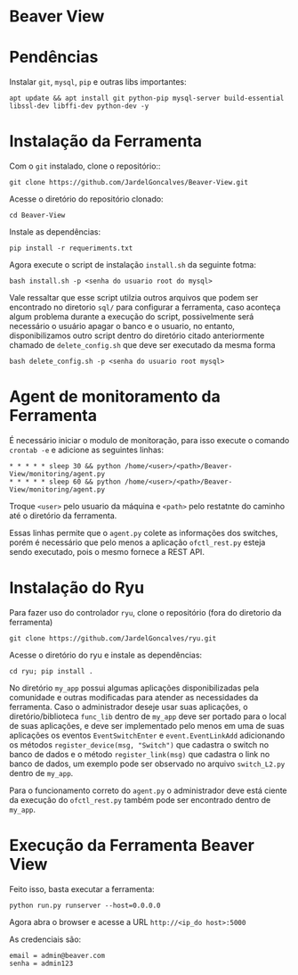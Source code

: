 # Beaver View

Pendências
==========
Instalar `git`, `mysql`, `pip` e outras libs importantes:
```
apt update && apt install git python-pip mysql-server build-essential libssl-dev libffi-dev python-dev -y
```
Instalação da Ferramenta
==========
Com o `git` instalado, clone o repositório::
```
git clone https://github.com/JardelGoncalves/Beaver-View.git
```
Acesse o diretório do repositório clonado:
```
cd Beaver-View
```
Instale as dependências:
```
pip install -r requeriments.txt
```
Agora execute o script de instalação `install.sh` da seguinte fotma:
```
bash install.sh -p <senha do usuario root do mysql>
```

Vale ressaltar que esse script utilzia outros arquivos que podem ser encontrado no diretorio `sql/` para configurar a ferramenta, caso aconteça algum problema durante a execução do script, possivelmente será necessário o usuário  apagar o banco e o usuario, no entanto, disponibilizamos outro script dentro do diretório citado anteriormente chamado de `delete_config.sh` que deve ser executado da mesma forma 
```
bash delete_config.sh -p <senha do usuario root mysql>
 ```
Agent de monitoramento da Ferramenta
==========
É necessário iniciar o modulo de monitoração, para isso execute o comando `crontab -e` e adicione as seguintes linhas:
```
* * * * * sleep 30 && python /home/<user>/<path>/Beaver-View/monitoring/agent.py
* * * * * sleep 60 && python /home/<user>/<path>/Beaver-View/monitoring/agent.py
```
Troque `<user>` pelo usuario da máquina e `<path>` pelo restatnte do caminho até o diretório da ferramenta.

Essas linhas permite que o `agent.py` colete as informações dos switches, porém é necessário que pelo menos a aplicação `ofctl_rest.py` esteja sendo executado, pois o mesmo fornece a REST API.

Instalação do Ryu
==========
Para fazer uso do controlador `ryu`, clone o repositório (fora do diretorio da ferramenta)
```
git clone https://github.com/JardelGoncalves/ryu.git
```
Acesse o diretório do ryu e instale as dependências:
```
cd ryu; pip install .
```
No diretório `my_app` possui algumas aplicações disponibilizadas pela comunidade e outras modificadas para atender as necessidades da ferramenta. Caso o administrador deseje usar suas aplicações, o diretório/biblioteca `func_lib` dentro de `my_app` deve ser portado para o local de suas aplicações, e deve ser implementado pelo menos em uma de suas aplicações os eventos `EventSwitchEnter` e `event.EventLinkAdd` adicionando os métodos `register_device(msg, "Switch")` que cadastra o switch no banco de dados e o método `register_link(msg)` que cadastra o link no banco de dados, um exemplo pode ser observado no arquivo `switch_L2.py` dentro de `my_app`.

Para o funcionamento correto do `agent.py` o administrador deve está ciente da execução do `ofctl_rest.py` também pode ser encontrado dentro de `my_app`.

Execução da Ferramenta Beaver View
==========
Feito isso, basta executar a ferramenta:
```
python run.py runserver --host=0.0.0.0
```
Agora abra o browser e acesse a URL `http://<ip_do host>:5000`

As credenciais são:
```
email = admin@beaver.com
senha = admin123
```
